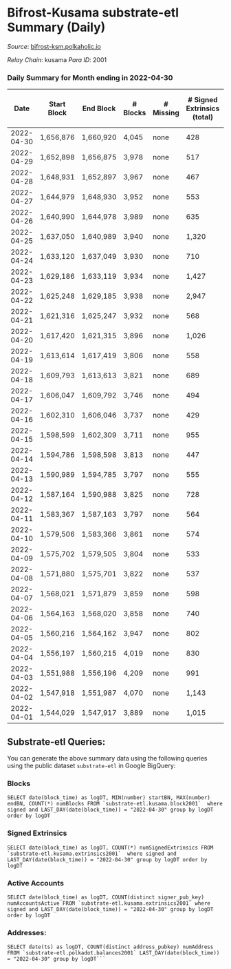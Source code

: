 # Bifrost-Kusama substrate-etl Summary (Daily)

_Source_: [bifrost-ksm.polkaholic.io](https://bifrost-ksm.polkaholic.io)

*Relay Chain*: kusama
*Para ID*: 2001



### Daily Summary for Month ending in 2022-04-30


| Date | Start Block | End Block | # Blocks | # Missing | # Signed Extrinsics (total) | # Active Accounts | # Addresses with Balances | # Events | # Transfers | # XCM Transfers In | # XCM Transfers Out |
| ---- | ----------- | --------- | -------- | --------- | --------------------------- | ----------------- | ------------------------- | -------- | ----------- | ------------------ | ------------------- |
| 2022-04-30 | 1,656,876 | 1,660,920 | 4,045 | none | 428 | 94 | 98,761 | 20,308 | 4,910 ($168,216) | 33 ($46,100.84) | 30 ($16,653.69) |
| 2022-04-29 | 1,652,898 | 1,656,875 | 3,978 | none | 517 | 123 | 98,758 | 22,227 | 5,731 ($338,921) | 44 ($55,637.58) | 46 ($200,727) |
| 2022-04-28 | 1,648,931 | 1,652,897 | 3,967 | none | 467 | 110 |  | 21,695 | 5,565 ($229,144) | 44 ($34,648.99) | 28 ($38,791.55) |
| 2022-04-27 | 1,644,979 | 1,648,930 | 3,952 | none | 553 | 128 |  | 20,720 | 4,832 ($178,517) | 25 ($30,593.98) | 37 ($54,891.81) |
| 2022-04-26 | 1,640,990 | 1,644,978 | 3,989 | none | 635 | 148 | 98,733 | 23,099 | 5,535 ($118,738) | 44 ($27,274.90) | 45 ($35,491.01) |
| 2022-04-25 | 1,637,050 | 1,640,989 | 3,940 | none | 1,320 | 128 | 98,709 | 25,868 | 4,778 ($343,353) | 45 ($84,091.79) | 48 ($119,619) |
| 2022-04-24 | 1,633,120 | 1,637,049 | 3,930 | none | 710 | 154 | 98,659 | 23,021 | 5,517 ($172,538) | 30 ($31,203.77) | 48 ($37,570.21) |
| 2022-04-23 | 1,629,186 | 1,633,119 | 3,934 | none | 1,427 | 152 | 98,637 | 28,734 | 5,038 ($222,864) | 46 ($60,690.20) | 46 ($54,490.72) |
| 2022-04-22 | 1,625,248 | 1,629,185 | 3,938 | none | 2,947 | 149 | 98,611 | 44,186 | 5,366 ($322,383) | 48 ($43,808.77) | 45 ($68,860.16) |
| 2022-04-21 | 1,621,316 | 1,625,247 | 3,932 | none | 568 | 165 | 98,524 | 21,793 | 5,429 ($143,622) | 30 ($25,714.21) | 44 ($40,323.44) |
| 2022-04-20 | 1,617,420 | 1,621,315 | 3,896 | none | 1,026 | 204 | 98,518 | 23,690 | 5,292 ($423,607) | 65 ($96,960.02) | 54 ($35,108.34) |
| 2022-04-19 | 1,613,614 | 1,617,419 | 3,806 | none | 558 | 176 | 98,505 | 19,835 | 4,684 ($318,586) | 30 ($55,996.62) | 36 ($33,010.92) |
| 2022-04-18 | 1,609,793 | 1,613,613 | 3,821 | none | 689 | 166 | 98,501 | 22,211 | 5,469 ($206,452) | 40 ($51,241.25) | 41 ($60,777.79) |
| 2022-04-17 | 1,606,047 | 1,609,792 | 3,746 | none | 494 | 152 | 98,490 | 19,302 | 4,560 ($173,498) | 26 ($26,907.55) | 37 ($35,279.80) |
| 2022-04-16 | 1,602,310 | 1,606,046 | 3,737 | none | 429 | 138 | 98,482 | 18,805 | 4,421 ($179,020) | 57 ($56,028.81) | 36 ($48,380.01) |
| 2022-04-15 | 1,598,599 | 1,602,309 | 3,711 | none | 955 | 234 | 98,476 | 22,311 | 5,057 ($211,975) | 45 ($33,526.74) | 41 ($39,999.25) |
| 2022-04-14 | 1,594,786 | 1,598,598 | 3,813 | none | 447 | 154 | 98,469 | 20,174 | 4,997 ($197,001) | 19 ($13,159.96) | 25 ($20,844.04) |
| 2022-04-13 | 1,590,989 | 1,594,785 | 3,797 | none | 555 | 174 | 98,458 | 19,910 | 4,599 ($134,730) | 22 ($16,586.88) | 36 ($18,406.27) |
| 2022-04-12 | 1,587,164 | 1,590,988 | 3,825 | none | 728 | 188 | 98,452 | 22,341 | 5,412 ($348,987) | 33 ($61,168.94) | 34 ($51,894.88) |
| 2022-04-11 | 1,583,367 | 1,587,163 | 3,797 | none | 564 | 168 | 98,435 | 19,836 | 4,538 ($1,188,903) | 37 ($39,852.57) | 42 ($114,607) |
| 2022-04-10 | 1,579,506 | 1,583,366 | 3,861 | none | 574 | 150 | 98,434 | 20,103 | 4,452 ($464,765) | 48 ($56,645.05) | 19 ($9,408.59) |
| 2022-04-09 | 1,575,702 | 1,579,505 | 3,804 | none | 533 | 137 | 98,416 | 21,011 | 5,223 ($213,058) | 35 ($38,017.34) | 55 ($62,253.42) |
| 2022-04-08 | 1,571,880 | 1,575,701 | 3,822 | none | 537 | 148 | 98,403 | 19,487 | 4,384 ($298,790) | 33 ($41,766.08) | 39 ($58,560.45) |
| 2022-04-07 | 1,568,021 | 1,571,879 | 3,859 | none | 598 | 151 | 98,385 | 19,831 | 4,495 ($2,200,386) | 55 ($215,829) | 54 ($59,226.76) |
| 2022-04-06 | 1,564,163 | 1,568,020 | 3,858 | none | 740 | 174 | 98,357 | 22,207 | 5,079 ($430,430) | 57 ($64,323.42) | 64 ($90,084.93) |
| 2022-04-05 | 1,560,216 | 1,564,162 | 3,947 | none | 802 | 198 | 98,335 | 21,960 | 4,799 ($902,340) | 61 ($117,572) | 39 ($92,134.25) |
| 2022-04-04 | 1,556,197 | 1,560,215 | 4,019 | none | 830 | 250 | 98,322 | 23,256 | 5,522 ($395,461) | 41 ($56,554.95) | 48 ($39,501.79) |
| 2022-04-03 | 1,551,988 | 1,556,196 | 4,209 | none | 991 | 232 | 98,310 | 25,160 | 5,707 ($1,349,741) | 96 ($128,763) | 59 ($136,005) |
| 2022-04-02 | 1,547,918 | 1,551,987 | 4,070 | none | 1,143 | 309 | 98,292 | 25,474 | 5,606 ($3,309,181) | 126 ($173,566) | 103 ($186,565) |
| 2022-04-01 | 1,544,029 | 1,547,917 | 3,889 | none | 1,015 | 231 | 98,270 | 22,578 | 4,671 ($1,047,430) | 95 ($237,249) | 78 ($161,942) |

## Substrate-etl Queries:
You can generate the above summary data using the following queries using the public dataset `substrate-etl` in Google BigQuery:


### Blocks
```
SELECT date(block_time) as logDT, MIN(number) startBN, MAX(number) endBN, COUNT(*) numBlocks FROM `substrate-etl.kusama.block2001`  where signed and LAST_DAY(date(block_time)) = "2022-04-30" group by logDT order by logDT
```


### Signed Extrinsics
```
SELECT date(block_time) as logDT, COUNT(*) numSignedExtrinsics FROM `substrate-etl.kusama.extrinsics2001`  where signed and LAST_DAY(date(block_time)) = "2022-04-30" group by logDT order by logDT
```


### Active Accounts
```
SELECT date(block_time) as logDT, COUNT(distinct signer_pub_key) numAccountsActive FROM `substrate-etl.kusama.extrinsics2001` where signed and LAST_DAY(date(block_time)) = "2022-04-30" group by logDT order by logDT
```


### Addresses:
```
SELECT date(ts) as logDT, COUNT(distinct address_pubkey) numAddress FROM `substrate-etl.polkadot.balances2001` LAST_DAY(date(block_time)) = "2022-04-30" group by logDT```

